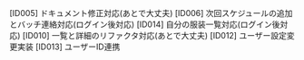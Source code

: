 [ID005] ドキュメント修正対応(あとで大丈夫)
[ID006] 次回スケジュールの追加とバッチ連絡対応(ログイン後対応)
[ID014] 自分の服装一覧対応(ログイン後対応)
[ID010] 一覧と詳細のリファクタ対応(あとで大丈夫)
[ID012] ユーザー設定変更実装
[ID013] ユーザーID連携